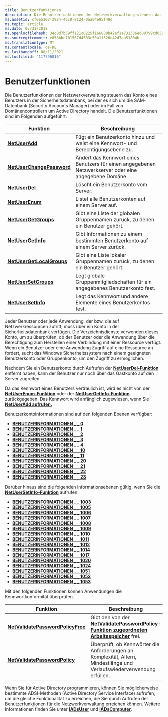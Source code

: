 ```yaml
---
title: Benutzerfunktionen
description: Die Benutzerfunktionen der Netzwerkverwaltung steuern das Konto eines Benutzers in der Sicherheitsdatenbank, bei der es sich um die SAM-Datenbank (Security Accounts Manager) oder im Fall von Domänencontrollern um Active Directory handelt. Die Benutzerfunktionen sind im Folgenden aufgeführt.
ms.assetid: cf0e5102-3924-46c0-8124-0aa04e95f48d
ms.topic: article
ms.date: 05/31/2018
ms.openlocfilehash: 34c8d7b59ff121c0225f166888b42ef1a731336ed80799cd0593ba38b4fb04ea
ms.sourcegitcommit: e858bbe701567d4583c50a11326e42d7ea51804b
ms.translationtype: MT
ms.contentlocale: de-DE
ms.lasthandoff: 08/11/2021
ms.locfileid: "117796816"
---
```

# <a name="user-functions"></a>Benutzerfunktionen

Die Benutzerfunktionen der Netzwerkverwaltung steuern das Konto eines Benutzers in der Sicherheitsdatenbank, bei der es sich um die SAM-Datenbank (Security Accounts Manager) oder im Fall von Domänencontrollern um Active Directory handelt. Die Benutzerfunktionen sind im Folgenden aufgeführt.



| Funktion                                               | Beschreibung                                                         |
|--------------------------------------------------------|---------------------------------------------------------------------|
| [**NetUserAdd**](/windows/desktop/api/Lmaccess/nf-lmaccess-netuseradd)                       | Fügt ein Benutzerkonto hinzu und weist eine Kennwort- und Berechtigungsebene zu.     |
| [**NetUserChangePassword**](/windows/desktop/api/Lmaccess/nf-lmaccess-netuserchangepassword) | Ändert das Kennwort eines Benutzers für einen angegebenen Netzwerkserver oder eine angegebene Domäne. |
| [**NetUserDel**](/windows/desktop/api/Lmaccess/nf-lmaccess-netuserdel)                       | Löscht ein Benutzerkonto vom Server.                             |
| [**NetUserEnum**](/windows/desktop/api/Lmaccess/nf-lmaccess-netuserenum)                     | Listet alle Benutzerkonten auf einem Server auf.                                |
| [**NetUserGetGroups**](/windows/desktop/api/Lmaccess/nf-lmaccess-netusergetgroups)           | Gibt eine Liste der globalen Gruppennamen zurück, zu denen ein Benutzer gehört.       |
| [**NetUserGetInfo**](/windows/desktop/api/Lmaccess/nf-lmaccess-netusergetinfo)               | Gibt Informationen zu einem bestimmten Benutzerkonto auf einem Server zurück.    |
| [**NetUserGetLocalGroups**](/windows/desktop/api/Lmaccess/nf-lmaccess-netusergetlocalgroups) | Gibt eine Liste lokaler Gruppennamen zurück, zu denen ein Benutzer gehört.        |
| [**NetUserSetGroups**](/windows/desktop/api/Lmaccess/nf-lmaccess-netusersetgroups)           | Legt globale Gruppenmitgliedschaften für ein angegebenes Benutzerkonto fest.         |
| [**NetUserSetInfo**](/windows/desktop/api/Lmaccess/nf-lmaccess-netusersetinfo)               | Legt das Kennwort und andere Elemente eines Benutzerkontos fest.             |



 

Jeder Benutzer oder jede Anwendung, der bzw. die auf Netzwerkressourcen zutritt, muss über ein Konto in der Sicherheitsdatenbank verfügen. Die Verzeichnisdienste verwenden dieses Konto, um zu überprüfen, ob der Benutzer oder die Anwendung über die Berechtigung zum Herstellen einer Verbindung mit einer Ressource verfügt. Wenn ein Benutzer oder eine Anwendung Zugriff auf eine Ressource an fordert, sucht das Windows Sicherheitssystem nach einem geeigneten Benutzerkonto oder Gruppenkonto, um den Zugriff zu ermöglichen.

Nachdem Sie ein Benutzerkonto durch Aufrufen der [**NetUserDel-Funktion**](/windows/desktop/api/Lmaccess/nf-lmaccess-netuserdel) entfernt haben, kann der Benutzer nur noch über das Gastkonto auf den Server zugreifen.

Da das Kennwort eines Benutzers vertraulich ist, wird es nicht von der [**NetUserEnum-Funktion**](/windows/desktop/api/Lmaccess/nf-lmaccess-netuserenum) oder der [**NetUserGetInfo-Funktion**](/windows/desktop/api/Lmaccess/nf-lmaccess-netusergetinfo) zurückgegeben. Das Kennwort wird anfänglich zugewiesen, wenn Sie [**NetUserAdd aufrufen.**](/windows/desktop/api/Lmaccess/nf-lmaccess-netuseradd)

Benutzerkontoinformationen sind auf den folgenden Ebenen verfügbar:

-   [**BENUTZERINFORMATIONEN \_ \_ 0**](/windows/desktop/api/Lmaccess/ns-lmaccess-user_info_0)
-   [**BENUTZERINFORMATIONEN \_ \_ 1**](/windows/desktop/api/Lmaccess/ns-lmaccess-user_info_1)
-   [**BENUTZERINFORMATIONEN \_ \_ 2**](/windows/desktop/api/Lmaccess/ns-lmaccess-user_info_2)
-   [**BENUTZERINFORMATIONEN \_ \_ 3**](/windows/desktop/api/Lmaccess/ns-lmaccess-user_info_3)
-   [**BENUTZERINFORMATIONEN \_ \_ 4**](/windows/desktop/api/Lmaccess/ns-lmaccess-user_info_4)
-   [**BENUTZERINFORMATIONEN \_ \_ 10**](/windows/desktop/api/Lmaccess/ns-lmaccess-user_info_10)
-   [**BENUTZERINFORMATIONEN \_ \_ 11**](/windows/desktop/api/Lmaccess/ns-lmaccess-user_info_11)
-   [**BENUTZERINFORMATIONEN \_ \_ 20**](/windows/desktop/api/Lmaccess/ns-lmaccess-user_info_20)
-   [**BENUTZERINFORMATIONEN \_ \_ 21**](/windows/desktop/api/Lmaccess/ns-lmaccess-user_info_21)
-   [**BENUTZERINFORMATIONEN \_ \_ 22**](/windows/desktop/api/Lmaccess/ns-lmaccess-user_info_22)
-   [**BENUTZERINFORMATIONEN \_ \_ 23**](/windows/desktop/api/Lmaccess/ns-lmaccess-user_info_23)

Darüber hinaus sind die folgenden Informationsebenen gültig, wenn Sie die [**NetUserSetInfo-Funktion**](/windows/desktop/api/Lmaccess/nf-lmaccess-netusersetinfo) aufrufen:

-   [**BENUTZERINFORMATIONEN \_ \_ 1003**](/windows/desktop/api/Lmaccess/ns-lmaccess-user_info_1003)
-   [**BENUTZERINFORMATIONEN \_ \_ 1005**](/windows/desktop/api/Lmaccess/ns-lmaccess-user_info_1005)
-   [**BENUTZERINFORMATIONEN \_ \_ 1006**](/windows/desktop/api/Lmaccess/ns-lmaccess-user_info_1006)
-   [**BENUTZERINFORMATIONEN \_ \_ 1007**](/windows/desktop/api/Lmaccess/ns-lmaccess-user_info_1007)
-   [**BENUTZERINFORMATIONEN \_ \_ 1008**](/windows/desktop/api/Lmaccess/ns-lmaccess-user_info_1008)
-   [**BENUTZERINFORMATIONEN \_ \_ 1009**](/windows/desktop/api/Lmaccess/ns-lmaccess-user_info_1009)
-   [**BENUTZERINFORMATIONEN \_ \_ 1010**](/windows/desktop/api/Lmaccess/ns-lmaccess-user_info_1010)
-   [**BENUTZERINFORMATIONEN \_ \_ 1011**](/windows/desktop/api/Lmaccess/ns-lmaccess-user_info_1011)
-   [**BENUTZERINFORMATIONEN \_ \_ 1012**](/windows/desktop/api/Lmaccess/ns-lmaccess-user_info_1012)
-   [**BENUTZERINFORMATIONEN \_ \_ 1014**](/windows/desktop/api/Lmaccess/ns-lmaccess-user_info_1014)
-   [**BENUTZERINFORMATIONEN \_ \_ 1017**](/windows/desktop/api/Lmaccess/ns-lmaccess-user_info_1017)
-   [**BENUTZERINFORMATIONEN \_ \_ 1020**](/windows/desktop/api/Lmaccess/ns-lmaccess-user_info_1020)
-   [**BENUTZERINFORMATIONEN \_ \_ 1024**](/windows/desktop/api/Lmaccess/ns-lmaccess-user_info_1024)
-   [**BENUTZERINFORMATIONEN \_ \_ 1051**](/windows/desktop/api/Lmaccess/ns-lmaccess-user_info_1051)
-   [**BENUTZERINFORMATIONEN \_ \_ 1052**](/windows/desktop/api/Lmaccess/ns-lmaccess-user_info_1052)
-   [**BENUTZERINFORMATIONEN \_ \_ 1053**](/windows/desktop/api/Lmaccess/ns-lmaccess-user_info_1053)

Mit den folgenden Funktionen können Anwendungen die Kennwortkonformität überprüfen.



| Funktion                                                               | Beschreibung                                                                                                |
|------------------------------------------------------------------------|------------------------------------------------------------------------------------------------------------|
| [**NetValidatePasswordPolicyFree**](/windows/desktop/api/Lmaccess/nf-lmaccess-netvalidatepasswordpolicyfree) | Gibt den von der [**NetValidatePasswordPolicy-Funktion zugeordneten Arbeitsspeicher**](/windows/desktop/api/Lmaccess/nf-lmaccess-netvalidatepasswordpolicy) frei. |
| [**NetValidatePasswordPolicy**](/windows/desktop/api/Lmaccess/nf-lmaccess-netvalidatepasswordpolicy)         | Überprüft, ob Kennwörter die Anforderungen an Komplexität, Altern, Mindestlänge und Verlaufswiederverwendung erfüllen.            |



 

Wenn Sie für Active Directory programmieren, können Sie möglicherweise bestimmte ADSI-Methoden (Active Directory Service Interface) aufrufen, um die gleiche Funktionalität zu erreichen, die Sie durch Aufrufen der Benutzerfunktionen für die Netzwerkverwaltung erreichen können. Weitere Informationen finden Sie unter [**IADsUser**](/windows/desktop/api/iads/nn-iads-iadsuser) und [**IADsComputer**](/windows/desktop/api/iads/nn-iads-iadscomputer).

 

 